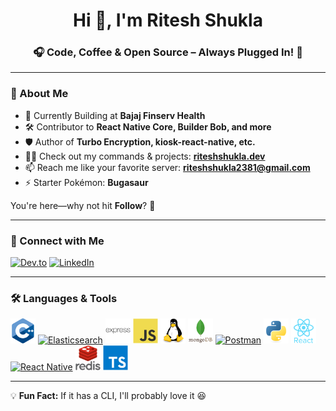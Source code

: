 <h1 align="center">Hi 👋, I'm Ritesh Shukla</h1>
<h3 align="center">🎧 Code, Coffee & Open Source – Always Plugged In! 🚀</h3>

---

### 🚀 About Me
- 🔭 Currently Building at **Bajaj Finserv Health**
- 🛠️ Contributor to **React Native Core, Builder Bob, and more**
- 🛡️ Author of **Turbo Encryption, kiosk-react-native, etc.**
- 👨‍💻 Check out my commands & projects: [**riteshshukla.dev**](https://www.riteshshukla.dev/)
- 📫 Reach me like your favorite server: **riteshshukla2381@gmail.com**
- ⚡ Starter Pokémon: **Bugasaur**

You're here—why not hit **Follow**? 🚀

---

### 📲 Connect with Me
<p align="left">
<a href="https://dev.to/riteshshukla04" target="_blank"><img src="https://raw.githubusercontent.com/rahuldkjain/github-profile-readme-generator/master/src/images/icons/Social/devto.svg" alt="Dev.to" height="30" width="40" /></a>
<a href="https://linkedin.com/in/ritesh-shukla-19a154208" target="_blank"><img src="https://raw.githubusercontent.com/rahuldkjain/github-profile-readme-generator/master/src/images/icons/Social/linked-in-alt.svg" alt="LinkedIn" height="30" width="40" /></a>
</p>

---

### 🛠️ Languages & Tools
<p align="left">
<a href="https://www.w3schools.com/cpp/" target="_blank"><img src="https://raw.githubusercontent.com/devicons/devicon/master/icons/cplusplus/cplusplus-original.svg" alt="C++" width="40" height="40"/></a>
<a href="https://www.elastic.co" target="_blank"><img src="https://www.vectorlogo.zone/logos/elastic/elastic-icon.svg" alt="Elasticsearch" width="40" height="40"/></a>
<a href="https://expressjs.com" target="_blank"><img src="https://raw.githubusercontent.com/devicons/devicon/master/icons/express/express-original-wordmark.svg" alt="Express.js" width="40" height="40"/></a>
<a href="https://developer.mozilla.org/en-US/docs/Web/JavaScript" target="_blank"><img src="https://raw.githubusercontent.com/devicons/devicon/master/icons/javascript/javascript-original.svg" alt="JavaScript" width="40" height="40"/></a>
<a href="https://www.linux.org/" target="_blank"><img src="https://raw.githubusercontent.com/devicons/devicon/master/icons/linux/linux-original.svg" alt="Linux" width="40" height="40"/></a>
<a href="https://www.mongodb.com/" target="_blank"><img src="https://raw.githubusercontent.com/devicons/devicon/master/icons/mongodb/mongodb-original-wordmark.svg" alt="MongoDB" width="40" height="40"/></a>
<a href="https://postman.com" target="_blank"><img src="https://www.vectorlogo.zone/logos/getpostman/getpostman-icon.svg" alt="Postman" width="40" height="40"/></a>
<a href="https://www.python.org" target="_blank"><img src="https://raw.githubusercontent.com/devicons/devicon/master/icons/python/python-original.svg" alt="Python" width="40" height="40"/></a>
<a href="https://reactjs.org/" target="_blank"><img src="https://raw.githubusercontent.com/devicons/devicon/master/icons/react/react-original-wordmark.svg" alt="React" width="40" height="40"/></a>
<a href="https://reactnative.dev/" target="_blank"><img src="https://reactnative.dev/img/header_logo.svg" alt="React Native" width="40" height="40"/></a>
<a href="https://redis.io" target="_blank"><img src="https://raw.githubusercontent.com/devicons/devicon/master/icons/redis/redis-original-wordmark.svg" alt="Redis" width="40" height="40"/></a>
<a href="https://www.typescriptlang.org/" target="_blank"><img src="https://raw.githubusercontent.com/devicons/devicon/master/icons/typescript/typescript-original.svg" alt="TypeScript" width="40" height="40"/></a>
</p>

---

💡 **Fun Fact:** If it has a CLI, I'll probably love it 😆
